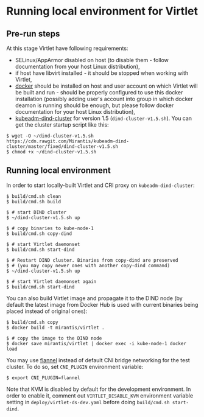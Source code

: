 # Running local environment for Virtlet

## Pre-run steps

At this stage Virtlet have following requirements:

* SELinux/AppArmor disabled on host (to disable them - follow documentation from your host Linux distribution),
* if host have libvirt installed - it should be stopped when working with Virtlet,
* [docker](https://www.docker.com) should be installed on host and user account on which Virtlet will be built and run - should be properly configured to use this docker installation (possibly adding user's account into group in which docker deamon is running should be enough, but please follow docker documentation for your host Linux distribution),
* [kubeadm-dind-cluster](https://github.com/Mirantis/kubeadm-dind-cluster) for version 1.5 (`dind-cluster-v1.5.sh`).
  You can get the cluster startup script like this:
```
$ wget -O ~/dind-cluster-v1.5.sh https://cdn.rawgit.com/Mirantis/kubeadm-dind-cluster/master/fixed/dind-cluster-v1.5.sh
$ chmod +x ~/dind-cluster-v1.5.sh
```

## Running local environment

In order to start locally-built Virtlet and CRI proxy on `kubeadm-dind-cluster`: 
```
$ build/cmd.sh clean
$ build/cmd.sh build

$ # start DIND cluster
$ ~/dind-cluster-v1.5.sh up

$ # copy binaries to kube-node-1
$ build/cmd.sh copy-dind

$ # start Virtlet daemonset
$ build/cmd.sh start-dind

$ # Restart DIND cluster. Binaries from copy-dind are preserved
$ # (you may copy newer ones with another copy-dind command)
$ ~/dind-cluster-v1.5.sh up

$ # start Virtlet daemonset again
$ build/cmd.sh start-dind
```

You can also build Virtlet image and propagate it to the DIND node
(by default the latest image from Docker Hub is used with current
binaries being placed instead of original ones):
```
$ build/cmd.sh copy
$ docker build -t mirantis/virtlet .

$ # copy the image to the DIND node
$ docker save mirantis/virtlet | docker exec -i kube-node-1 docker load
```

You may use [flannel](https://github.com/coreos/flannel) instead of
default CNI bridge networking for the test cluster. To do so,
set `CNI_PLUGIN` environment variable:
```
$ export CNI_PLUGIN=flannel
```

Note that KVM is disabled by default for the development environment.
In order to enable it, comment out `VIRTLET_DISABLE_KVM` environment
variable setting in `deploy/virtlet-ds-dev.yaml` before doing
`build/cmd.sh start-dind`.
